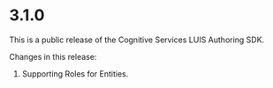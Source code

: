 # 3.1.0
This is a public release of the Cognitive Services LUIS Authoring SDK.

Changes in this release:
1. Supporting Roles for Entities.